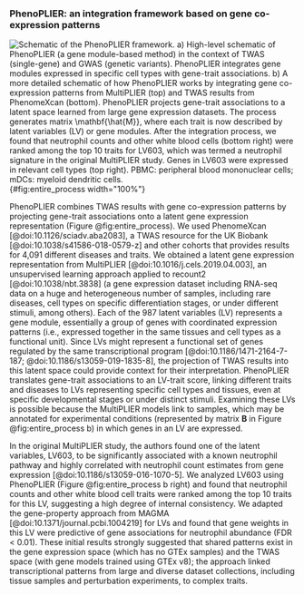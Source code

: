 ### PhenoPLIER: an integration framework based on gene co-expression patterns

![
**Schematic of the PhenoPLIER framework.**
**a)** High-level schematic of PhenoPLIER (a gene module-based method) in the context of TWAS (single-gene) and GWAS (genetic variants).
PhenoPLIER integrates gene modules expressed in specific cell types with gene-trait associations.
**b)** A more detailed schematic of how PhenoPLIER works by integrating gene co-expression patterns from MultiPLIER (top) and TWAS results from PhenomeXcan (bottom).
PhenoPLIER projects gene-trait associations to a latent space learned from large gene expression datasets.
The process generates matrix $\mathbf{\hat{M}}$, where each trait is now described by latent variables (LV) or gene modules.
After the integration process, we found that neutrophil counts and other white blood cells (bottom right) were ranked among the top 10 traits for LV603, which was termed a neutrophil signature in the original MultiPLIER study.
Genes in LV603 were expressed in relevant cell types (top right).
PBMC: peripheral blood mononuclear cells;
mDCs: myeloid dendritic cells.
](images/entire_process/entire_process.svg "PhenoPLIER framework"){#fig:entire_process width="100%"}


PhenoPLIER combines TWAS results with gene co-expression patterns by projecting gene-trait associations onto a latent gene expression representation (Figure @fig:entire_process).
We used PhenomeXcan [@doi:10.1126/sciadv.aba2083], a TWAS resource for the UK Biobank [@doi:10.1038/s41586-018-0579-z] and other cohorts that provides results for 4,091 different diseases and traits.
We obtained a latent gene expression representation from MultiPLIER [@doi:10.1016/j.cels.2019.04.003], an unsupervised learning approach applied to recount2 [@doi:10.1038/nbt.3838] (a gene expression dataset including RNA-seq data on a huge and heterogeneous number of samples, including rare diseases, cell types on specific differentiation stages, or under different stimuli, among others).
Each of the 987 latent variables (LV) represents a gene module, essentially a group of genes with coordinated expression patterns (i.e., expressed together in the same tissues and cell types as a functional unit).
Since LVs might represent a functional set of genes regulated by the same transcriptional program [@doi:10.1186/1471-2164-7-187; @doi:10.1186/s13059-019-1835-8], the projection of TWAS results into this latent space could provide context for their interpretation.
PhenoPLIER translates gene-trait associations to an LV-trait score, linking different traits and diseases to LVs representing specific cell types and tissues, even at specific developmental stages or under distinct stimuli.
Examining these LVs is possible because the MultiPLIER models link to samples, which may be annotated for experimental conditions (represented by matrix $\mathbf{B}$ in Figure @fig:entire_process b) in which genes in an LV are expressed.


In the original MultiPLIER study, the authors found one of the latent variables, LV603, to be significantly associated with a known neutrophil pathway and highly correlated with neutrophil count estimates from gene expression [@doi:10.1186/s13059-016-1070-5].
We analyzed LV603 using PhenoPLIER (Figure @fig:entire_process b right) and found that neutrophil counts and other white blood cell traits were ranked among the top 10 traits for this LV, suggesting a high degree of internal consistency.
We adapted the gene-property approach from MAGMA [@doi:10.1371/journal.pcbi.1004219] for LVs and found that gene weights in this LV were predictive of gene associations for neutrophil abundance (FDR < 0.01).
These initial results strongly suggested that shared patterns exist in the gene expression space (which has no GTEx samples) and the TWAS space (with gene models trained using GTEx v8);
the approach linked transcriptional patterns from large and diverse dataset collections, including tissue samples and perturbation experiments, to complex traits.
